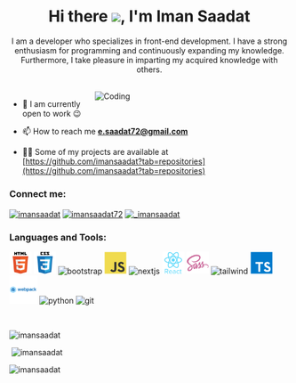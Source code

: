 <h1 align="center">Hi there <a href="https://www.gautamkrishnar.com/"><img src="https://media.giphy.com/media/hvRJCLFzcasrR4ia7z/giphy.gif" width="4%"></a>, I'm Iman Saadat
</h1>
<p align="center">I am a developer who specializes in front-end development. I have a strong enthusiasm for programming and continuously expanding my knowledge. Furthermore, I take pleasure in imparting my acquired knowledge with others.</p>
<br>

<img align="right" alt="Coding" width="350" src="https://cdn.dribbble.com/users/1162077/screenshots/3848914/programmer.gif">


- 🔭 I am currently open to work 😉

- 📫 How to reach me **e.saadat72@gmail.com**

- 👨‍💻 Some of my projects are available at [https://github.com/imansaadat?tab=repositories](https://github.com/imansaadat?tab=repositories)

<h3 align="left">Connect me:</h3>
<p align="left">
<a href="https://www.linkedin.com/in/iman-saadat/" target="blank"><img align="center" src="https://raw.githubusercontent.com/rahuldkjain/github-profile-readme-generator/master/src/images/icons/Social/linked-in-alt.svg" alt="imansaadat" height="30" width="40" /></a>
<a href="https://t.me/imansaadat72" target="blank"><img align="center" src="https://upload.wikimedia.org/wikipedia/commons/8/82/Telegram_logo.svg" alt="imansaadat72" height="30" width="40" /></a>
<a href="https://instagram.com/_imansaadat" target="blank"><img align="center" src="https://raw.githubusercontent.com/rahuldkjain/github-profile-readme-generator/master/src/images/icons/Social/instagram.svg" alt="_imansaadat" height="30" width="40" /></a>
</p>

<h3 align="left">Languages and Tools:</h3>
<p align="left"> <img src="https://raw.githubusercontent.com/devicons/devicon/master/icons/html5/html5-original-wordmark.svg" alt="html5" width="40" height="40"/>
<img src="https://raw.githubusercontent.com/devicons/devicon/master/icons/css3/css3-original-wordmark.svg" alt="css3" width="40" height="40"/>
<img src="https://cdn.worldvectorlogo.com/logos/bootstrap-4.svg" alt="bootstrap" width="40" height="40"/>
<img src="https://raw.githubusercontent.com/devicons/devicon/master/icons/javascript/javascript-original.svg" alt="javascript" width="40" height="40"/>
<img src="https://cdn.jsdelivr.net/gh/devicons/devicon/icons/nextjs/nextjs-original.svg" alt="nextjs" width="40" height="40"/>
<img src="https://raw.githubusercontent.com/devicons/devicon/master/icons/react/react-original-wordmark.svg" alt="react" width="40" height="40"/>
<img src="https://raw.githubusercontent.com/devicons/devicon/master/icons/sass/sass-original.svg" alt="sass" width="40" height="40"/>
<img src="https://www.vectorlogo.zone/logos/tailwindcss/tailwindcss-icon.svg" alt="tailwind" width="40" height="40"/>
<img src="https://raw.githubusercontent.com/devicons/devicon/master/icons/typescript/typescript-original.svg" alt="typescript" width="40" height="40"/>
<img src="https://raw.githubusercontent.com/devicons/devicon/d00d0969292a6569d45b06d3f350f463a0107b0d/icons/webpack/webpack-original-wordmark.svg" alt="webpack" width="50" height="50"/>
<img src="https://cdn.worldvectorlogo.com/logos/python-4.svg" alt="python" width="50" height="50"/>
<img src="https://www.vectorlogo.zone/logos/git-scm/git-scm-icon.svg" alt="git" width="40" height="40"/>
 </p> <br>
<p><img src="https://github-readme-stats.vercel.app/api/top-langs?username=imansaadat&show_icons=true&locale=en&layout=compact&theme=onedark" alt="imansaadat" /></p>
<p>&nbsp;<img src="https://github-readme-stats.vercel.app/api?username=imansaadat&show_icons=true&locale=en&theme=onedark" alt="imansaadat" /></p>
<p><img src="https://github-readme-streak-stats.herokuapp.com/?user=imansaadat&&theme=onedark" alt="imansaadat" /></p>


